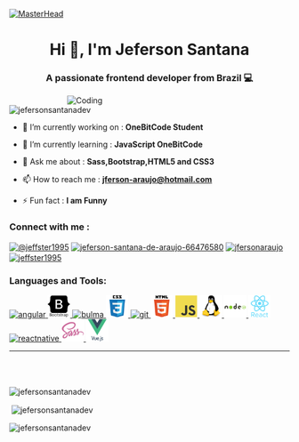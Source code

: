 [![MasterHead](https://miro.medium.com/max/1400/1*L_QoAG863l8QvqxpNyBiqw.gif)](https://rishavchanda.io)

<h1 align="center">Hi 👋, I'm Jeferson Santana</h1>
<p><h3 align="center">A passionate frontend developer from Brazil 💻</h3></p>
<img align="right" alt="Coding" width="400" src="https://camo.githubusercontent.com/5ddf73ad3a205111cf8c686f687fc216c2946a75005718c8da5b837ad9de78c9/68747470733a2f2f7468756d62732e6766796361742e636f6d2f4576696c4e657874446576696c666973682d736d616c6c2e676966">

<p align="left"> <img src="https://komarev.com/ghpvc/?username=jefersonsantanadev&label=Profile%20views&color=ffde0a&style=flat-square" alt="jefersonsantanadev" /> </p>



- 🔭 I’m currently working on : **OneBitCode Student**

- 🌱 I’m currently learning : **JavaScript OneBitCode**

- 💬 Ask me about : **Sass,Bootstrap,HTML5 and CSS3**

- 📫 How to reach me : **jferson-araujo@hotmail.com**

- ⚡ Fun fact : **I am Funny**

<h3 align="left">Connect with me :</h3>
<p align="left">
<a href="https://codepen.io/@jeffster1995" target="blank"><img align="center" src="https://raw.githubusercontent.com/rahuldkjain/github-profile-readme-generator/master/src/images/icons/Social/codepen.svg" alt="@jeffster1995" height="30" width="40" /></a>
<a href="https://linkedin.com/in/jeferson-santana-de-araujo-66476580" target="blank"><img align="center" src="https://raw.githubusercontent.com/rahuldkjain/github-profile-readme-generator/master/src/images/icons/Social/linked-in-alt.svg" alt="jeferson-santana-de-araujo-66476580" height="30" width="40" /></a>
<a href="https://instagram.com/jfersonaraujo" target="blank"><img align="center" src="https://raw.githubusercontent.com/rahuldkjain/github-profile-readme-generator/master/src/images/icons/Social/instagram.svg" alt="jfersonaraujo" height="30" width="40" /></a>
<a href="https://discord.gg/jeffster1995" target="blank"><img align="center" src="https://raw.githubusercontent.com/rahuldkjain/github-profile-readme-generator/master/src/images/icons/Social/discord.svg" alt="jeffster1995" height="30" width="40" /></a>
</p>

<h3 align="left">Languages and Tools:</h3>
<p align="left"> <a href="https://angular.io" target="_blank" rel="noreferrer"> <img src="https://angular.io/assets/images/logos/angular/angular.svg" alt="angular" width="40" height="40"/> </a> <a href="https://getbootstrap.com" target="_blank" rel="noreferrer"> <img src="https://raw.githubusercontent.com/devicons/devicon/master/icons/bootstrap/bootstrap-plain-wordmark.svg" alt="bootstrap" width="40" height="40"/> </a> <a href="https://bulma.io/" target="_blank" rel="noreferrer"> <img src="https://raw.githubusercontent.com/gilbarbara/logos/804dc257b59e144eaca5bc6ffd16949752c6f789/logos/bulma.svg" alt="bulma" width="40" height="40"/> </a> <a href="https://www.w3schools.com/css/" target="_blank" rel="noreferrer"> <img src="https://raw.githubusercontent.com/devicons/devicon/master/icons/css3/css3-original-wordmark.svg" alt="css3" width="40" height="40"/> </a> <a href="https://git-scm.com/" target="_blank" rel="noreferrer"> <img src="https://www.vectorlogo.zone/logos/git-scm/git-scm-icon.svg" alt="git" width="40" height="40"/> </a> <a href="https://www.w3.org/html/" target="_blank" rel="noreferrer"> <img src="https://raw.githubusercontent.com/devicons/devicon/master/icons/html5/html5-original-wordmark.svg" alt="html5" width="40" height="40"/> </a> <a href="https://developer.mozilla.org/en-US/docs/Web/JavaScript" target="_blank" rel="noreferrer"> <img src="https://raw.githubusercontent.com/devicons/devicon/master/icons/javascript/javascript-original.svg" alt="javascript" width="40" height="40"/> </a> <a href="https://www.linux.org/" target="_blank" rel="noreferrer"> <img src="https://raw.githubusercontent.com/devicons/devicon/master/icons/linux/linux-original.svg" alt="linux" width="40" height="40"/> </a> <a href="https://nodejs.org" target="_blank" rel="noreferrer"> <img src="https://raw.githubusercontent.com/devicons/devicon/master/icons/nodejs/nodejs-original-wordmark.svg" alt="nodejs" width="40" height="40"/> </a> <a href="https://reactjs.org/" target="_blank" rel="noreferrer"> <img src="https://raw.githubusercontent.com/devicons/devicon/master/icons/react/react-original-wordmark.svg" alt="react" width="40" height="40"/> </a> <a href="https://reactnative.dev/" target="_blank" rel="noreferrer"> <img src="https://reactnative.dev/img/header_logo.svg" alt="reactnative" width="40" height="40"/> </a> <a href="https://sass-lang.com" target="_blank" rel="noreferrer"> <img src="https://raw.githubusercontent.com/devicons/devicon/master/icons/sass/sass-original.svg" alt="sass" width="40" height="40"/> </a> <a href="https://vuejs.org/" target="_blank" rel="noreferrer"> <img src="https://raw.githubusercontent.com/devicons/devicon/master/icons/vuejs/vuejs-original-wordmark.svg" alt="vuejs" width="40" height="40"/> </a> </p>
<hr>
<br>
<br>

<p><img align="center" src="https://github-readme-stats.vercel.app/api/top-langs?username=jefersonsantanadev&show_icons=true&theme=dracula&locale=en&layout=compact" alt="jefersonsantanadev" /></p>

<p>&nbsp;<img align="center" src="https://github-readme-stats.vercel.app/api?username=jefersonsantanadev&show_icons=true&theme=dracula&locale=en" alt="jefersonsantanadev" /></p>

<p><img align="center" src="https://github-readme-streak-stats.herokuapp.com/?user=jefersonsantanadev&theme=dracula" alt="jefersonsantanadev" /></p>
